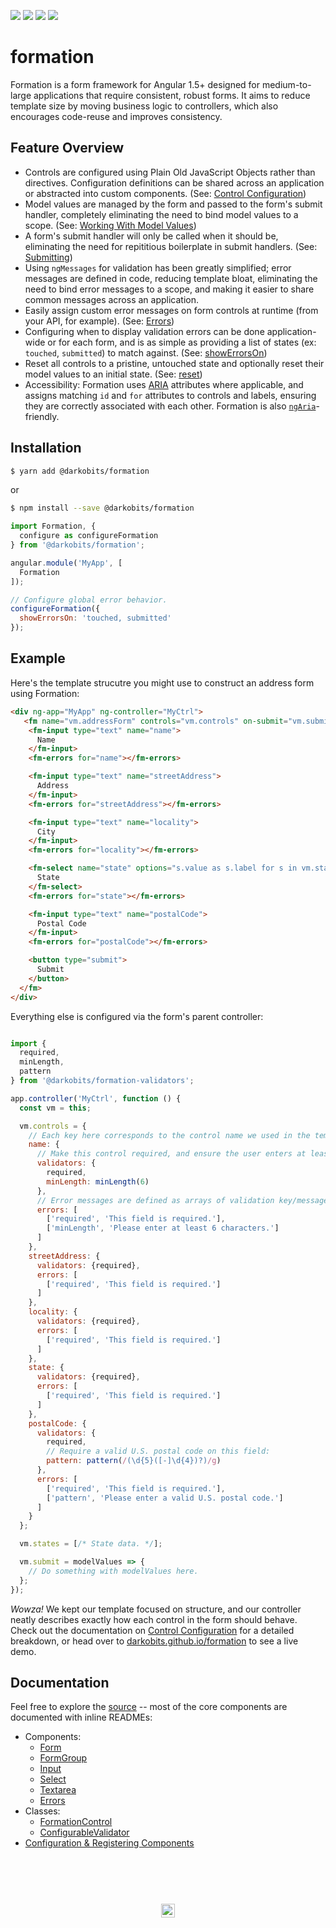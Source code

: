 [![][travis-img]][travis-url] [![][npm-img]][npm-url] [![][codacy-img]][codacy-url] [![][xo-img]][xo-url]

# formation

Formation is a form framework for Angular 1.5+ designed for medium-to-large applications that require consistent, robust forms. It aims to reduce template size by moving business logic to controllers, which also encourages code-reuse and improves consistency.

## Feature Overview

- Controls are configured using Plain Old JavaScript Objects rather than directives. Configuration definitions can be shared across an application or abstracted into custom components. (See: [Control Configuration](/packages/formation/src/classes/FormationControl#control-configuration))
- Model values are managed by the form and passed to the form's submit handler, completely eliminating the need to bind model values to a scope. (See: [Working With Model Values](/packages/formation/src/components/Form#working-with-model-values))
- A form's submit handler will only be called when it should be, eliminating the need for repititious boilerplate in submit handlers. (See: [Submitting](/packages/formation/src/components/Form#submitting))
- Using `ngMessages` for validation has been greatly simplified; error messages are defined in code, reducing template bloat, eliminating the need to bind error messages to a scope, and making it easier to share common messages across an application.
- Easily assign custom error messages on form controls at runtime (from your API, for example). (See: [Errors](/packages/formation/src/components/Errors))
- Configuring when to display validation errors can be done application-wide or for each form, and is as simple as providing a list of states (ex: `touched`, `submitted`) to match against. (See: [showErrorsOn](/packages/formation/src/services/Formation#showerrorsonflags))
- Reset all controls to a pristine, untouched state and optionally reset their model values to an initial state. (See: [reset](/packages/formation/src/components/Form#resetmodelvalues-object--void))
- Accessibility: Formation uses [ARIA](https://developer.mozilla.org/en-US/docs/Web/Accessibility/ARIA) attributes where applicable, and assigns matching `id` and `for` attributes to controls and labels, ensuring they are correctly associated with each other. Formation is also [`ngAria`](https://docs.angularjs.org/api/ngAria)-friendly.

## Installation

```bash
$ yarn add @darkobits/formation
```

or

```bash
$ npm install --save @darkobits/formation
```

```js
import Formation, {
  configure as configureFormation
} from '@darkobits/formation';

angular.module('MyApp', [
  Formation
]);

// Configure global error behavior.
configureFormation({
  showErrorsOn: 'touched, submitted'
});
```

## Example

Here's the template strucutre you might use to construct an address form using Formation:

```html
<div ng-app="MyApp" ng-controller="MyCtrl">
   <fm name="vm.addressForm" controls="vm.controls" on-submit="vm.submit">
    <fm-input type="text" name="name">
      Name
    </fm-input>
    <fm-errors for="name"></fm-errors>

    <fm-input type="text" name="streetAddress">
      Address
    </fm-input>
    <fm-errors for="streetAddress"></fm-errors>

    <fm-input type="text" name="locality">
      City
    </fm-input>
    <fm-errors for="locality"></fm-errors>

    <fm-select name="state" options="s.value as s.label for s in vm.states">
      State
    </fm-select>
    <fm-errors for="state"></fm-errors>

    <fm-input type="text" name="postalCode">
      Postal Code
    </fm-input>
    <fm-errors for="postalCode"></fm-errors>

    <button type="submit">
      Submit
    </button>
  </fm>
</div>
```

Everything else is configured via the form's parent controller:

```js

import {
  required,
  minLength,
  pattern
} from '@darkobits/formation-validators';

app.controller('MyCtrl', function () {
  const vm = this;

  vm.controls = {
    // Each key here corresponds to the control name we used in the template.
    name: {
      // Make this control required, and ensure the user enters at least 6 characters:
      validators: {
        required,
        minLength: minLength(6)
      },
      // Error messages are defined as arrays of validation key/message tuples:
      errors: [
        ['required', 'This field is required.'],
        ['minLength', 'Please enter at least 6 characters.']
      ]
    },
    streetAddress: {
      validators: {required},
      errors: [
        ['required', 'This field is required.']
      ]
    },
    locality: {
      validators: {required},
      errors: [
        ['required', 'This field is required.']
      ]
    },
    state: {
      validators: {required},
      errors: [
        ['required', 'This field is required.']
      ]
    },
    postalCode: {
      validators: {
        required,
        // Require a valid U.S. postal code on this field:
        pattern: pattern(/(\d{5}([-]\d{4})?)/g)
      },
      errors: [
        ['required', 'This field is required.'],
        ['pattern', 'Please enter a valid U.S. postal code.']
      ]
    }
  };

  vm.states = [/* State data. */];

  vm.submit = modelValues => {
    // Do something with modelValues here.
  };
});
```

_Wowza!_ We kept our template focused on structure, and our controller neatly describes exactly how each control in the form should behave. Check out the documentation on [Control Configuration](/packages/formation/src/classes/FormationControl#control-configuration) for a detailed breakdown, or head over to [darkobits.github.io/formation](https://darkobits.github.io/formation/) to see a live demo.

## Documentation

Feel free to explore the [source](/packages/formation) -- most of the core components are documented with inline READMEs:

- Components:
  - [Form](/packages/formation/src/components/Form)
  - [FormGroup](/packages/formation/src/components/FormGroup)
  - [Input](/packages/formation/src/components/Input)
  - [Select](/packages/formation/src/components/Select)
  - [Textarea](/packages/formation/src/components/Textarea)
  - [Errors](/packages/formation/src/components/Errors)
- Classes:
  - [FormationControl](/packages/formation/src/classes/FormationControl)
  - [ConfigurableValidator](/packages/formation/src/classes/ConfigurableValidator)
- [Configuration & Registering Components](/packages/formation/src/etc/config)

## &nbsp;
<p align="center">
  <br>
  <img width="22" height="22" src="https://cloud.githubusercontent.com/assets/441546/25318539/db2f4cf2-2845-11e7-8e10-ef97d91cd538.png">
</p>

[travis-img]: https://img.shields.io/travis/darkobits/formation.svg?style=flat-square
[travis-url]: https://travis-ci.org/darkobits/formation

[npm-img]: https://img.shields.io/npm/v/@darkobits/formation.svg?style=flat-square
[npm-url]: https://www.npmjs.com/package/@darkobits/formation

[codacy-img]: https://img.shields.io/codacy/coverage/e3fb8e46d6a241f5a952cf3fe6a49d06.svg?style=flat-square
[codacy-url]: https://www.codacy.com/app/darkobits/formation

[xo-img]: https://img.shields.io/badge/code_style-XO-e271a5.svg?style=flat-square
[xo-url]: https://github.com/sindresorhus/xo
